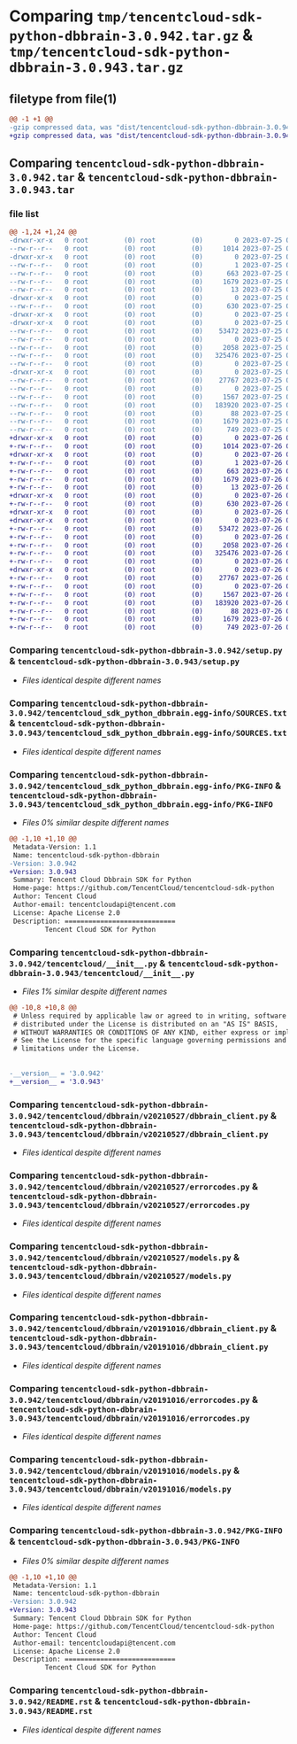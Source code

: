 # Comparing `tmp/tencentcloud-sdk-python-dbbrain-3.0.942.tar.gz` & `tmp/tencentcloud-sdk-python-dbbrain-3.0.943.tar.gz`

## filetype from file(1)

```diff
@@ -1 +1 @@
-gzip compressed data, was "dist/tencentcloud-sdk-python-dbbrain-3.0.942.tar", last modified: Tue Jul 25 04:16:20 2023, max compression
+gzip compressed data, was "dist/tencentcloud-sdk-python-dbbrain-3.0.943.tar", last modified: Wed Jul 26 00:35:45 2023, max compression
```

## Comparing `tencentcloud-sdk-python-dbbrain-3.0.942.tar` & `tencentcloud-sdk-python-dbbrain-3.0.943.tar`

### file list

```diff
@@ -1,24 +1,24 @@
-drwxr-xr-x   0 root         (0) root         (0)        0 2023-07-25 04:16:20.000000 tencentcloud-sdk-python-dbbrain-3.0.942/
--rw-r--r--   0 root         (0) root         (0)     1014 2023-07-25 04:16:20.000000 tencentcloud-sdk-python-dbbrain-3.0.942/setup.py
-drwxr-xr-x   0 root         (0) root         (0)        0 2023-07-25 04:16:20.000000 tencentcloud-sdk-python-dbbrain-3.0.942/tencentcloud_sdk_python_dbbrain.egg-info/
--rw-r--r--   0 root         (0) root         (0)        1 2023-07-25 04:16:20.000000 tencentcloud-sdk-python-dbbrain-3.0.942/tencentcloud_sdk_python_dbbrain.egg-info/dependency_links.txt
--rw-r--r--   0 root         (0) root         (0)      663 2023-07-25 04:16:20.000000 tencentcloud-sdk-python-dbbrain-3.0.942/tencentcloud_sdk_python_dbbrain.egg-info/SOURCES.txt
--rw-r--r--   0 root         (0) root         (0)     1679 2023-07-25 04:16:20.000000 tencentcloud-sdk-python-dbbrain-3.0.942/tencentcloud_sdk_python_dbbrain.egg-info/PKG-INFO
--rw-r--r--   0 root         (0) root         (0)       13 2023-07-25 04:16:20.000000 tencentcloud-sdk-python-dbbrain-3.0.942/tencentcloud_sdk_python_dbbrain.egg-info/top_level.txt
-drwxr-xr-x   0 root         (0) root         (0)        0 2023-07-25 04:16:20.000000 tencentcloud-sdk-python-dbbrain-3.0.942/tencentcloud/
--rw-r--r--   0 root         (0) root         (0)      630 2023-07-25 04:16:20.000000 tencentcloud-sdk-python-dbbrain-3.0.942/tencentcloud/__init__.py
-drwxr-xr-x   0 root         (0) root         (0)        0 2023-07-25 04:16:20.000000 tencentcloud-sdk-python-dbbrain-3.0.942/tencentcloud/dbbrain/
-drwxr-xr-x   0 root         (0) root         (0)        0 2023-07-25 04:16:20.000000 tencentcloud-sdk-python-dbbrain-3.0.942/tencentcloud/dbbrain/v20210527/
--rw-r--r--   0 root         (0) root         (0)    53472 2023-07-25 04:16:20.000000 tencentcloud-sdk-python-dbbrain-3.0.942/tencentcloud/dbbrain/v20210527/dbbrain_client.py
--rw-r--r--   0 root         (0) root         (0)        0 2023-07-25 04:16:20.000000 tencentcloud-sdk-python-dbbrain-3.0.942/tencentcloud/dbbrain/v20210527/__init__.py
--rw-r--r--   0 root         (0) root         (0)     2058 2023-07-25 04:16:20.000000 tencentcloud-sdk-python-dbbrain-3.0.942/tencentcloud/dbbrain/v20210527/errorcodes.py
--rw-r--r--   0 root         (0) root         (0)   325476 2023-07-25 04:16:20.000000 tencentcloud-sdk-python-dbbrain-3.0.942/tencentcloud/dbbrain/v20210527/models.py
--rw-r--r--   0 root         (0) root         (0)        0 2023-07-25 04:16:20.000000 tencentcloud-sdk-python-dbbrain-3.0.942/tencentcloud/dbbrain/__init__.py
-drwxr-xr-x   0 root         (0) root         (0)        0 2023-07-25 04:16:20.000000 tencentcloud-sdk-python-dbbrain-3.0.942/tencentcloud/dbbrain/v20191016/
--rw-r--r--   0 root         (0) root         (0)    27767 2023-07-25 04:16:20.000000 tencentcloud-sdk-python-dbbrain-3.0.942/tencentcloud/dbbrain/v20191016/dbbrain_client.py
--rw-r--r--   0 root         (0) root         (0)        0 2023-07-25 04:16:20.000000 tencentcloud-sdk-python-dbbrain-3.0.942/tencentcloud/dbbrain/v20191016/__init__.py
--rw-r--r--   0 root         (0) root         (0)     1567 2023-07-25 04:16:20.000000 tencentcloud-sdk-python-dbbrain-3.0.942/tencentcloud/dbbrain/v20191016/errorcodes.py
--rw-r--r--   0 root         (0) root         (0)   183920 2023-07-25 04:16:20.000000 tencentcloud-sdk-python-dbbrain-3.0.942/tencentcloud/dbbrain/v20191016/models.py
--rw-r--r--   0 root         (0) root         (0)       88 2023-07-25 04:16:20.000000 tencentcloud-sdk-python-dbbrain-3.0.942/setup.cfg
--rw-r--r--   0 root         (0) root         (0)     1679 2023-07-25 04:16:20.000000 tencentcloud-sdk-python-dbbrain-3.0.942/PKG-INFO
--rw-r--r--   0 root         (0) root         (0)      749 2023-07-25 04:16:20.000000 tencentcloud-sdk-python-dbbrain-3.0.942/README.rst
+drwxr-xr-x   0 root         (0) root         (0)        0 2023-07-26 00:35:45.000000 tencentcloud-sdk-python-dbbrain-3.0.943/
+-rw-r--r--   0 root         (0) root         (0)     1014 2023-07-26 00:35:45.000000 tencentcloud-sdk-python-dbbrain-3.0.943/setup.py
+drwxr-xr-x   0 root         (0) root         (0)        0 2023-07-26 00:35:45.000000 tencentcloud-sdk-python-dbbrain-3.0.943/tencentcloud_sdk_python_dbbrain.egg-info/
+-rw-r--r--   0 root         (0) root         (0)        1 2023-07-26 00:35:45.000000 tencentcloud-sdk-python-dbbrain-3.0.943/tencentcloud_sdk_python_dbbrain.egg-info/dependency_links.txt
+-rw-r--r--   0 root         (0) root         (0)      663 2023-07-26 00:35:45.000000 tencentcloud-sdk-python-dbbrain-3.0.943/tencentcloud_sdk_python_dbbrain.egg-info/SOURCES.txt
+-rw-r--r--   0 root         (0) root         (0)     1679 2023-07-26 00:35:45.000000 tencentcloud-sdk-python-dbbrain-3.0.943/tencentcloud_sdk_python_dbbrain.egg-info/PKG-INFO
+-rw-r--r--   0 root         (0) root         (0)       13 2023-07-26 00:35:45.000000 tencentcloud-sdk-python-dbbrain-3.0.943/tencentcloud_sdk_python_dbbrain.egg-info/top_level.txt
+drwxr-xr-x   0 root         (0) root         (0)        0 2023-07-26 00:35:45.000000 tencentcloud-sdk-python-dbbrain-3.0.943/tencentcloud/
+-rw-r--r--   0 root         (0) root         (0)      630 2023-07-26 00:35:45.000000 tencentcloud-sdk-python-dbbrain-3.0.943/tencentcloud/__init__.py
+drwxr-xr-x   0 root         (0) root         (0)        0 2023-07-26 00:35:45.000000 tencentcloud-sdk-python-dbbrain-3.0.943/tencentcloud/dbbrain/
+drwxr-xr-x   0 root         (0) root         (0)        0 2023-07-26 00:35:45.000000 tencentcloud-sdk-python-dbbrain-3.0.943/tencentcloud/dbbrain/v20210527/
+-rw-r--r--   0 root         (0) root         (0)    53472 2023-07-26 00:35:45.000000 tencentcloud-sdk-python-dbbrain-3.0.943/tencentcloud/dbbrain/v20210527/dbbrain_client.py
+-rw-r--r--   0 root         (0) root         (0)        0 2023-07-26 00:35:45.000000 tencentcloud-sdk-python-dbbrain-3.0.943/tencentcloud/dbbrain/v20210527/__init__.py
+-rw-r--r--   0 root         (0) root         (0)     2058 2023-07-26 00:35:45.000000 tencentcloud-sdk-python-dbbrain-3.0.943/tencentcloud/dbbrain/v20210527/errorcodes.py
+-rw-r--r--   0 root         (0) root         (0)   325476 2023-07-26 00:35:45.000000 tencentcloud-sdk-python-dbbrain-3.0.943/tencentcloud/dbbrain/v20210527/models.py
+-rw-r--r--   0 root         (0) root         (0)        0 2023-07-26 00:35:45.000000 tencentcloud-sdk-python-dbbrain-3.0.943/tencentcloud/dbbrain/__init__.py
+drwxr-xr-x   0 root         (0) root         (0)        0 2023-07-26 00:35:45.000000 tencentcloud-sdk-python-dbbrain-3.0.943/tencentcloud/dbbrain/v20191016/
+-rw-r--r--   0 root         (0) root         (0)    27767 2023-07-26 00:35:45.000000 tencentcloud-sdk-python-dbbrain-3.0.943/tencentcloud/dbbrain/v20191016/dbbrain_client.py
+-rw-r--r--   0 root         (0) root         (0)        0 2023-07-26 00:35:45.000000 tencentcloud-sdk-python-dbbrain-3.0.943/tencentcloud/dbbrain/v20191016/__init__.py
+-rw-r--r--   0 root         (0) root         (0)     1567 2023-07-26 00:35:45.000000 tencentcloud-sdk-python-dbbrain-3.0.943/tencentcloud/dbbrain/v20191016/errorcodes.py
+-rw-r--r--   0 root         (0) root         (0)   183920 2023-07-26 00:35:45.000000 tencentcloud-sdk-python-dbbrain-3.0.943/tencentcloud/dbbrain/v20191016/models.py
+-rw-r--r--   0 root         (0) root         (0)       88 2023-07-26 00:35:45.000000 tencentcloud-sdk-python-dbbrain-3.0.943/setup.cfg
+-rw-r--r--   0 root         (0) root         (0)     1679 2023-07-26 00:35:45.000000 tencentcloud-sdk-python-dbbrain-3.0.943/PKG-INFO
+-rw-r--r--   0 root         (0) root         (0)      749 2023-07-26 00:35:45.000000 tencentcloud-sdk-python-dbbrain-3.0.943/README.rst
```

### Comparing `tencentcloud-sdk-python-dbbrain-3.0.942/setup.py` & `tencentcloud-sdk-python-dbbrain-3.0.943/setup.py`

 * *Files identical despite different names*

### Comparing `tencentcloud-sdk-python-dbbrain-3.0.942/tencentcloud_sdk_python_dbbrain.egg-info/SOURCES.txt` & `tencentcloud-sdk-python-dbbrain-3.0.943/tencentcloud_sdk_python_dbbrain.egg-info/SOURCES.txt`

 * *Files identical despite different names*

### Comparing `tencentcloud-sdk-python-dbbrain-3.0.942/tencentcloud_sdk_python_dbbrain.egg-info/PKG-INFO` & `tencentcloud-sdk-python-dbbrain-3.0.943/tencentcloud_sdk_python_dbbrain.egg-info/PKG-INFO`

 * *Files 0% similar despite different names*

```diff
@@ -1,10 +1,10 @@
 Metadata-Version: 1.1
 Name: tencentcloud-sdk-python-dbbrain
-Version: 3.0.942
+Version: 3.0.943
 Summary: Tencent Cloud Dbbrain SDK for Python
 Home-page: https://github.com/TencentCloud/tencentcloud-sdk-python
 Author: Tencent Cloud
 Author-email: tencentcloudapi@tencent.com
 License: Apache License 2.0
 Description: ============================
         Tencent Cloud SDK for Python
```

### Comparing `tencentcloud-sdk-python-dbbrain-3.0.942/tencentcloud/__init__.py` & `tencentcloud-sdk-python-dbbrain-3.0.943/tencentcloud/__init__.py`

 * *Files 1% similar despite different names*

```diff
@@ -10,8 +10,8 @@
 # Unless required by applicable law or agreed to in writing, software
 # distributed under the License is distributed on an "AS IS" BASIS,
 # WITHOUT WARRANTIES OR CONDITIONS OF ANY KIND, either express or implied.
 # See the License for the specific language governing permissions and
 # limitations under the License.
 
 
-__version__ = '3.0.942'
+__version__ = '3.0.943'
```

### Comparing `tencentcloud-sdk-python-dbbrain-3.0.942/tencentcloud/dbbrain/v20210527/dbbrain_client.py` & `tencentcloud-sdk-python-dbbrain-3.0.943/tencentcloud/dbbrain/v20210527/dbbrain_client.py`

 * *Files identical despite different names*

### Comparing `tencentcloud-sdk-python-dbbrain-3.0.942/tencentcloud/dbbrain/v20210527/errorcodes.py` & `tencentcloud-sdk-python-dbbrain-3.0.943/tencentcloud/dbbrain/v20210527/errorcodes.py`

 * *Files identical despite different names*

### Comparing `tencentcloud-sdk-python-dbbrain-3.0.942/tencentcloud/dbbrain/v20210527/models.py` & `tencentcloud-sdk-python-dbbrain-3.0.943/tencentcloud/dbbrain/v20210527/models.py`

 * *Files identical despite different names*

### Comparing `tencentcloud-sdk-python-dbbrain-3.0.942/tencentcloud/dbbrain/v20191016/dbbrain_client.py` & `tencentcloud-sdk-python-dbbrain-3.0.943/tencentcloud/dbbrain/v20191016/dbbrain_client.py`

 * *Files identical despite different names*

### Comparing `tencentcloud-sdk-python-dbbrain-3.0.942/tencentcloud/dbbrain/v20191016/errorcodes.py` & `tencentcloud-sdk-python-dbbrain-3.0.943/tencentcloud/dbbrain/v20191016/errorcodes.py`

 * *Files identical despite different names*

### Comparing `tencentcloud-sdk-python-dbbrain-3.0.942/tencentcloud/dbbrain/v20191016/models.py` & `tencentcloud-sdk-python-dbbrain-3.0.943/tencentcloud/dbbrain/v20191016/models.py`

 * *Files identical despite different names*

### Comparing `tencentcloud-sdk-python-dbbrain-3.0.942/PKG-INFO` & `tencentcloud-sdk-python-dbbrain-3.0.943/PKG-INFO`

 * *Files 0% similar despite different names*

```diff
@@ -1,10 +1,10 @@
 Metadata-Version: 1.1
 Name: tencentcloud-sdk-python-dbbrain
-Version: 3.0.942
+Version: 3.0.943
 Summary: Tencent Cloud Dbbrain SDK for Python
 Home-page: https://github.com/TencentCloud/tencentcloud-sdk-python
 Author: Tencent Cloud
 Author-email: tencentcloudapi@tencent.com
 License: Apache License 2.0
 Description: ============================
         Tencent Cloud SDK for Python
```

### Comparing `tencentcloud-sdk-python-dbbrain-3.0.942/README.rst` & `tencentcloud-sdk-python-dbbrain-3.0.943/README.rst`

 * *Files identical despite different names*

